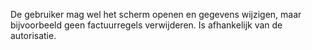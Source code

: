 De gebruiker mag wel het scherm openen en gegevens wijzigen, maar bijvoorbeeld geen factuurregels verwijderen. Is afhankelijk van de autorisatie.